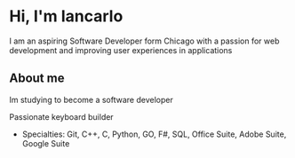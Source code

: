 # Hi, I'm Iancarlo

 I am an aspiring Software Developer form Chicago with a passion for web development and improving user experiences in applications

## About me 

Im studying to become a software developer 

Passionate keyboard builder 

+ Specialties: Git, C++, C, Python, GO, F#, SQL, Office Suite, Adobe Suite, Google Suite

